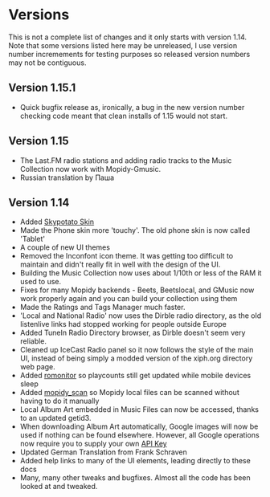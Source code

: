 # Versions

This is not a complete list of changes and it only starts with version 1.14.
Note that some versions listed here may be unreleased, I use version number incremements for testing purposes so released version numbers may not be contiguous.

## Version 1.15.1

* Quick bugfix release as, ironically, a bug in the new version number checking code meant that clean installs of 1.15 would not start.

## Version 1.15

* The Last.FM radio stations and adding radio tracks to the Music Collection now work with Mopidy-Gmusic.
* Russian translation by Паша

## Version 1.14

* Added [Skypotato Skin](/RompR/Skypotato-Skin)
* Made the Phone skin more 'touchy'. The old phone skin is now called 'Tablet'
* A couple of new UI themes
* Removed the Inconfont icon theme. It was getting too difficult to maintain and didn't really fit in well with the design of the UI.
* Building the Music Collection now uses about 1/10th or less of the RAM it used to use.
* Fixes for many Mopidy backends - Beets, Beetslocal, and GMusic now work properly again and you can build your collection using them
* Made the Ratings and Tags Manager much faster.
* 'Local and National Radio' now uses the Dirble radio directory, as the old listenlive links had stopped working for people outside Europe
* Added TuneIn Radio Directory browser, as Dirble doesn't seem very reliable.
* Cleaned up IceCast Radio panel so it now follows the style of the main UI, instead of being simply a modded version of the xiph.org directory web page.
* Added [romonitor](/RompR/Mobile-Devices) so playcounts still get updated while mobile devices sleep
* Added [mopidy_scan](/RompR/Rompr-And_Mopidy#scanning-local-files) so Mopidy local files can be scanned without having to do it manually
* Local Album Art embedded in Music Files can now be accessed, thanks to an updated getid3.
* When downloading Album Art automatically, Google images will now be used if nothing can be found elsewhere. However, all Google operations now require you to supply your own [API Key](/RompR/Album-Art-Manager#using-google-images-to-find-album-art)
* Updated German Translation from Frank Schraven
* Added help links to many of the UI elements, leading directly to these docs
* Many, many other tweaks and bugfixes. Almost all the code has been looked at and tweaked.
